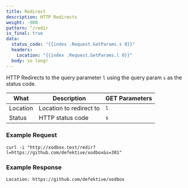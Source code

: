 ```yaml
---
title: Redirect
description: HTTP Redirects
weight: -900
pattern: ^/redir
is_final: true
data:
  status_code: "{{index .Request.GetParams.s 0}}"
  headers:
    Location: "{{index .Request.GetParams.l 0}}"
  body: so long!
---
```


HTTP Redirects to the query parameter `l` using the query param `s` as the status code.

| What     | Description             | GET Parameters |
|----------|-------------------------|----------------|
| Location | Location to redirect to | `l`            |
| Status   | HTTP status code        | `s`            |

### Example Request

```shell
curl -i "http://xodbox.test/redir?l=https://github.com/defektive/xodbox&s=301"
```

### Example Response

```txt
Location: https://github.com/defektive/xodbox
```
